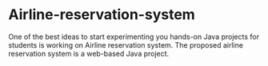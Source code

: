 # Airline-reservation-system
One of the best ideas to start experimenting you hands-on Java projects for students is working on Airline reservation system. The proposed airline reservation system is a web-based Java project.
